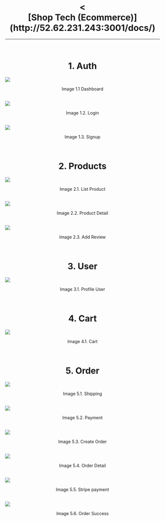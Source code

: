 <h1 align="center"><
  <br>
  [Shop Tech (Ecommerce)](http://52.62.231.243:3001/docs/)
  <br>
</h1>

---

<br />
<div>
  <h1 align="center">1. Auth</h1>
  <img src="images/auth/home.png" />
  <p align="center">Image 1.1 Dashboard</p>
  <br />

  <img src="images/auth/login.png" />
  <p align="center">Image 1.2. Login</p>
  <br />

  <img src="images/auth/signup.png" />
  <p align="center">Image 1.3. Signup</p>
  <br />
</div>

<div>
  <h1 align="center">2. Products</h1>
  <img src="images/product/products.png" />
  <p align="center">Image 2.1. List Product</p>
  <br />

  <img src="images/product/product.png" />
  <p align="center">Image 2.2. Product Detail</p>
  <br />

  <img src="images/product/review.png" />
  <p align="center">Image 2.3. Add Review</p>
  <br />
</div>

<div>
  <h1 align="center">3. User</h1>
  <img src="images/user/profile.png" />
  <p align="center">Image 3.1. Profile User</p>
  <br />
</div>

<div>
  <h1 align="center">4. Cart</h1>
   <img src="images/cart/cart.png" />
  <p align="center">Image 4.1. Cart</p>
  <br />
</div>

<div>
  <h1 align="center">5. Order</h1>
   <img src="images/order/shipping.png" />
  <p align="center">Image 5.1. Shipping</p>
  <br />

   <img src="images/order/payment.png" />
  <p align="center">Image 5.2. Payment</p>
  <br />

   <img src="images/order/order.png" />
  <p align="center">Image 5.3. Create Order</p>
  <br />

   <img src="images/order/order_detail.png" />
  <p align="center">Image 5.4. Order Detail</p>
  <br />

   <img src="images/order/stripe.png" />
  <p align="center">Image 5.5. Stripe payment</p>
  <br />

   <img src="images/order/order_success.png" />
  <p align="center">Image 5.6. Order Success</p>
  <br />
</div>

